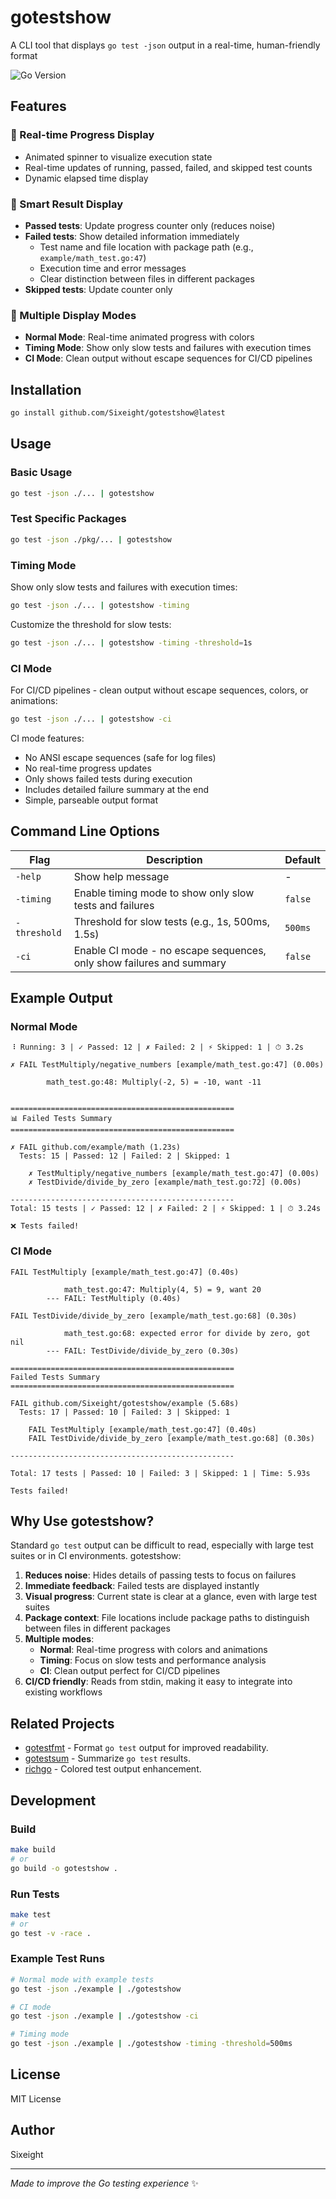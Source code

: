 # gotestshow

A CLI tool that displays `go test -json` output in a real-time, human-friendly format

![Go Version](https://img.shields.io/badge/Go-1.24.3%2B-blue.svg)

## Features

### 🚀 Real-time Progress Display

- Animated spinner to visualize execution state
- Real-time updates of running, passed, failed, and skipped test counts
- Dynamic elapsed time display

### 🎯 Smart Result Display

- **Passed tests**: Update progress counter only (reduces noise)
- **Failed tests**: Show detailed information immediately
  - Test name and file location with package path (e.g., `example/math_test.go:47`)
  - Execution time and error messages
  - Clear distinction between files in different packages
- **Skipped tests**: Update counter only

### 🔧 Multiple Display Modes

- **Normal Mode**: Real-time animated progress with colors
- **Timing Mode**: Show only slow tests and failures with execution times
- **CI Mode**: Clean output without escape sequences for CI/CD pipelines

## Installation

```bash
go install github.com/Sixeight/gotestshow@latest
```

## Usage

### Basic Usage

```bash
go test -json ./... | gotestshow
```

### Test Specific Packages

```bash
go test -json ./pkg/... | gotestshow
```

### Timing Mode

Show only slow tests and failures with execution times:

```bash
go test -json ./... | gotestshow -timing
```

Customize the threshold for slow tests:

```bash
go test -json ./... | gotestshow -timing -threshold=1s
```

### CI Mode

For CI/CD pipelines - clean output without escape sequences, colors, or animations:

```bash
go test -json ./... | gotestshow -ci
```

CI mode features:
- No ANSI escape sequences (safe for log files)
- No real-time progress updates
- Only shows failed tests during execution
- Includes detailed failure summary at the end
- Simple, parseable output format

## Command Line Options

| Flag | Description | Default |
|------|-------------|---------|
| `-help` | Show help message | - |
| `-timing` | Enable timing mode to show only slow tests and failures | `false` |
| `-threshold` | Threshold for slow tests (e.g., 1s, 500ms, 1.5s) | `500ms` |
| `-ci` | Enable CI mode - no escape sequences, only show failures and summary | `false` |

## Example Output

### Normal Mode

```
⠸ Running: 3 | ✓ Passed: 12 | ✗ Failed: 2 | ⚡ Skipped: 1 | ⏱ 3.2s

✗ FAIL TestMultiply/negative_numbers [example/math_test.go:47] (0.00s)

        math_test.go:48: Multiply(-2, 5) = -10, want -11
        

==================================================
📊 Failed Tests Summary
==================================================

✗ FAIL github.com/example/math (1.23s)
  Tests: 15 | Passed: 12 | Failed: 2 | Skipped: 1

    ✗ TestMultiply/negative_numbers [example/math_test.go:47] (0.00s)
    ✗ TestDivide/divide_by_zero [example/math_test.go:72] (0.00s)

--------------------------------------------------
Total: 15 tests | ✓ Passed: 12 | ✗ Failed: 2 | ⚡ Skipped: 1 | ⏱ 3.24s

❌ Tests failed!
```

### CI Mode

```
FAIL TestMultiply [example/math_test.go:47] (0.40s)

            math_test.go:47: Multiply(4, 5) = 9, want 20
        --- FAIL: TestMultiply (0.40s)

FAIL TestDivide/divide_by_zero [example/math_test.go:68] (0.30s)

            math_test.go:68: expected error for divide by zero, got nil
        --- FAIL: TestDivide/divide_by_zero (0.30s)

==================================================
Failed Tests Summary
==================================================

FAIL github.com/Sixeight/gotestshow/example (5.68s)
  Tests: 17 | Passed: 10 | Failed: 3 | Skipped: 1

    FAIL TestMultiply [example/math_test.go:47] (0.40s)
    FAIL TestDivide/divide_by_zero [example/math_test.go:68] (0.30s)

--------------------------------------------------

Total: 17 tests | Passed: 10 | Failed: 3 | Skipped: 1 | Time: 5.93s

Tests failed!
```

## Why Use gotestshow?

Standard `go test` output can be difficult to read, especially with large test suites or in CI environments. gotestshow:

1. **Reduces noise**: Hides details of passing tests to focus on failures
2. **Immediate feedback**: Failed tests are displayed instantly
3. **Visual progress**: Current state is clear at a glance, even with large test suites
4. **Package context**: File locations include package paths to distinguish between files in different packages
5. **Multiple modes**: 
   - **Normal**: Real-time progress with colors and animations
   - **Timing**: Focus on slow tests and performance analysis
   - **CI**: Clean output perfect for CI/CD pipelines
6. **CI/CD friendly**: Reads from stdin, making it easy to integrate into existing workflows

## Related Projects

- [gotestfmt](https://github.com/GoTestTools/gotestfmt) - Format `go test` output for improved readability.
- [gotestsum](https://github.com/gotestyourself/gotestsum) - Summarize `go test` results.
- [richgo](https://github.com/kyoh86/richgo) - Colored test output enhancement.


## Development

### Build

```bash
make build
# or
go build -o gotestshow .
```

### Run Tests

```bash
make test
# or
go test -v -race .
```

### Example Test Runs

```bash
# Normal mode with example tests
go test -json ./example | ./gotestshow

# CI mode
go test -json ./example | ./gotestshow -ci

# Timing mode
go test -json ./example | ./gotestshow -timing -threshold=500ms
```

## License

MIT License

## Author

Sixeight

---

*Made to improve the Go testing experience* ✨

